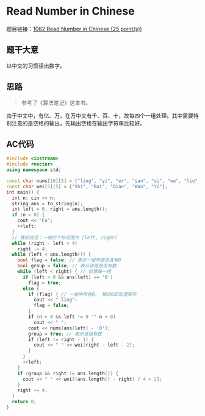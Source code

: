 # Read Number in Chinese

题目链接：[1082 Read Number in Chinese (25 point(s))](https://pintia.cn/problem-sets/994805342720868352/problems/994805385053978624)

## 题干大意

以中文的习惯读出数字。

## 思路

> 参考了《算法笔记》这本书。

由于中文中，有亿、万，在万中又有千、百、十，故每四个一组处理。其中需要特别注意的是空格的输出，先输出空格在输出字符串比较好。

## AC代码
```cpp linenums="1"
#include <iostream>
#include <vector>
using namespace std;

const char nums[10][5] = {"ling", "yi", "er", "san", "si", "wu", "liu", "qi", "ba", "jiu"};
const char wei[5][5] = {"Shi", "Bai", "Qian", "Wan", "Yi"};
int main() {
  int n; cin >> n;
  string ans = to_string(n);
  int left = 0, right = ans.length();
  if (n < 0) {
    cout << "Fu";
    ++left;
  }
  // 我的规范：一组的下标范围为 [left, right)
  while (right - left > 4)
    right -= 4;
  while (left < ans.length()) { 
    bool flag = false; // 表示一组中是否含有0
    bool group = false; // 表示该组是否有数
    while (left < right) { // 处理每一组
      if (left > 0 && ans[left] == '0')
        flag = true;
      else {
        if (flag) { // 一组中存在0， 输出0即处理完毕
          cout << " ling";
          flag = false;
        }
        if (n > 0 && left != 0 '' n < 0)
          cout << " ";
        cout << nums[ans[left] - '0'];
        group = true; // 表示该组有数
        if (left != right - 1) {
          cout << " " << wei[right - left - 2];
        }
      }
      ++left;
    }
    if (group && right != ans.length()) {
      cout << " " << wei[(ans.length() - right) / 4 + 2];
    }
    right += 4;
  }
  return 0;
}
```
